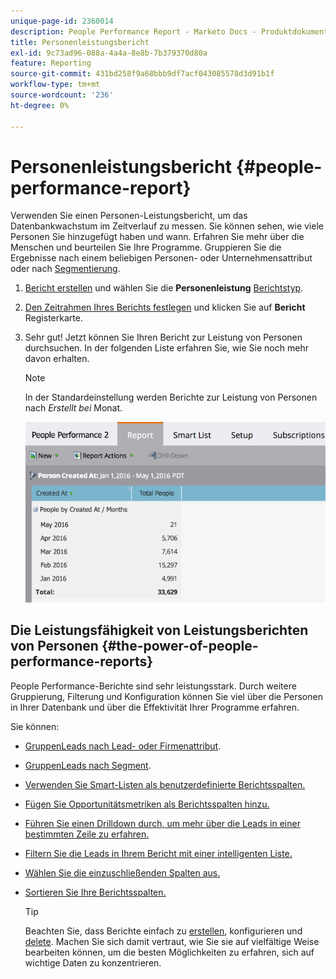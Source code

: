 ```yaml
---
unique-page-id: 2360014
description: People Performance Report - Marketo Docs - Produktdokumentation
title: Personenleistungsbericht
exl-id: 9c73ad96-088a-4a4a-8e8b-7b379370d80a
feature: Reporting
source-git-commit: 431bd258f9a68bbb9df7acf043085578d3d91b1f
workflow-type: tm+mt
source-wordcount: '236'
ht-degree: 0%

---
```


# Personenleistungsbericht {#people-performance-report}

Verwenden Sie einen Personen-Leistungsbericht, um das Datenbankwachstum im Zeitverlauf zu messen. Sie können sehen, wie viele Personen Sie hinzugefügt haben und wann. Erfahren Sie mehr über die Menschen und beurteilen Sie Ihre Programme. Gruppieren Sie die Ergebnisse nach einem beliebigen Personen- oder Unternehmensattribut oder nach [Segmentierung](/help/marketo/product-docs/personalization/segmentation-and-snippets/segmentation/create-a-segmentation.md).

1. [Bericht erstellen](/help/marketo/product-docs/reporting/basic-reporting/creating-reports/create-a-report-in-a-program.md) und wählen Sie die **Personenleistung** [Berichtstyp](/help/marketo/product-docs/reporting/basic-reporting/report-types/report-type-overview.md).

1. [Den Zeitrahmen Ihres Berichts festlegen](/help/marketo/product-docs/reporting/basic-reporting/editing-reports/change-a-report-time-frame.md) und klicken Sie auf **Bericht** Registerkarte.

1. Sehr gut! Jetzt können Sie Ihren Bericht zur Leistung von Personen durchsuchen. In der folgenden Liste erfahren Sie, wie Sie noch mehr davon erhalten.

   >[!NOTE]
   >
   >In der Standardeinstellung werden Berichte zur Leistung von Personen nach *Erstellt bei* Monat.

   ![](assets/one.png)

## Die Leistungsfähigkeit von Leistungsberichten von Personen {#the-power-of-people-performance-reports}

People Performance-Berichte sind sehr leistungsstark. Durch weitere Gruppierung, Filterung und Konfiguration können Sie viel über die Personen in Ihrer Datenbank und über die Effektivität Ihrer Programme erfahren.

Sie können:

* [GruppenLeads nach Lead- oder Firmenattribut](/help/marketo/product-docs/reporting/basic-reporting/report-activity/group-person-reports-by-attribute.md).
* [GruppenLeads nach Segment](/help/marketo/product-docs/personalization/segmentation-and-snippets/segmentation/group-person-reports-by-segment.md).
* [Verwenden Sie Smart-Listen als benutzerdefinierte Berichtsspalten.](/help/marketo/product-docs/reporting/basic-reporting/editing-reports/add-custom-columns-to-a-person-report.md)
* [Fügen Sie Opportunitätsmetriken als Berichtsspalten hinzu.](/help/marketo/product-docs/reporting/basic-reporting/editing-reports/add-opportunity-columns-to-a-lead-report.md)
* [Führen Sie einen Drilldown durch, um mehr über die Leads in einer bestimmten Zeile zu erfahren.](/help/marketo/product-docs/reporting/basic-reporting/report-activity/drill-down-in-a-people-performance-report.md)
* [Filtern Sie die Leads in Ihrem Bericht mit einer intelligenten Liste.](/help/marketo/product-docs/reporting/basic-reporting/editing-reports/filter-people-in-a-report-with-a-smart-list.md)
* [Wählen Sie die einzuschließenden Spalten aus.](/help/marketo/product-docs/reporting/basic-reporting/editing-reports/select-report-columns.md)
* [Sortieren Sie Ihre Berichtsspalten.](/help/marketo/product-docs/reporting/basic-reporting/editing-reports/sort-report-on-columns.md)

  >[!TIP]
  >
  >Beachten Sie, dass Berichte einfach zu [erstellen](/help/marketo/product-docs/reporting/basic-reporting/creating-reports/create-a-report-in-a-program.md), konfigurieren und [delete](/help/marketo/product-docs/reporting/basic-reporting/report-activity/delete-a-report.md). Machen Sie sich damit vertraut, wie Sie sie auf vielfältige Weise bearbeiten können, um die besten Möglichkeiten zu erfahren, sich auf wichtige Daten zu konzentrieren.
